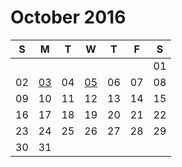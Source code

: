 # October 2016

| S  | M  | T  | W  | T  | F  | S  |
|----|----|----|----|----|----|----|
|    |    |    |    |    |    | 01 |
| 02 | [03](03.md) | 04 | [05](05.md) | 06 | 07 | 08 |
| 09 | 10 | 11 | 12 | 13 | 14 | 15 |
| 16 | 17 | 18 | 19 | 20 | 21 | 22 |
| 23 | 24 | 25 | 26 | 27 | 28 | 29 |
| 30 | 31 |    |    |    |    |    |
